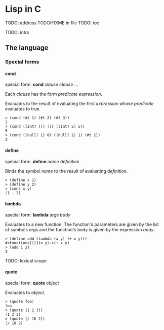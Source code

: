 # Lisp in C

TODO: address TODO/FIXME in file
TODO: toc

TODO: intro

## The language

### Special forms

#### cond

special form: **cond** *clause* *clause* ...

Each *clause* has the form *predicate expression*.

Evaluates to the result of evaluating the first *expression* whose *predicate*
evaluates to true.

    > (cond (#t 1) (#t 2) (#f 3))
    1
    > (cond ((int? ()) ()) ((int? 5) 5))
    5
    > (cond ((null? 1) 0) ((null? 2) 1) (#t 2))
    2

#### define

special form: **define** *name* *definition*

Binds the symbol *name* to the result of evaluating *definition*.

    > (define x 1)
    > (define y 2)
    > (cons x y)
    (1 . 2)

#### lambda

special form: **lambda** *args* *body*

Evaluates to a new function. The function's parameters are given by the list of
symbols *args* and the function's body is given by the expression *body*.

    > (define add (lambda (x y) (+ x y)))
    #<function>[()](x y)->(+ x y)
    > (add 1 2)
    3

TODO: lexical scope

#### quote

special form: **quote** *object*

Evaluates to *object*.

    > (quote foo)
    foo
    > (quote (1 2 3))
    (1 2 3)
    > (quote (/ 10 2))
    (/ 10 2)
